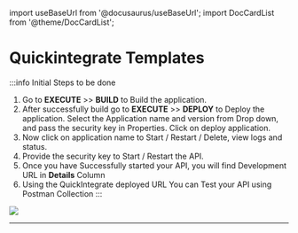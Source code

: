 import useBaseUrl from '@docusaurus/useBaseUrl';
import DocCardList from '@theme/DocCardList';

# Quickintegrate Templates

:::info Initial Steps to be done

1. Go to **EXECUTE** >> **BUILD** to Build the application.
2. After successfully build go to **EXECUTE** >> **DEPLOY** to Deploy the application. Select the Application name and version from Drop down, and pass the security key in Properties. Click on deploy application.
3. Now click on application name to Start / Restart / Delete, view logs and status.
4. Provide the security key to Start / Restart the API.
5. Once you have Successfully started your API, you will find Development URL in **Details** Column
6. Using the QuickIntegrate deployed URL You can Test your API using Postman Collection
:::

<p>
    <img src={useBaseUrl('/img/Configure Gateway/deployedApp.png')} />
</p>

<hr/>

<DocCardList />
